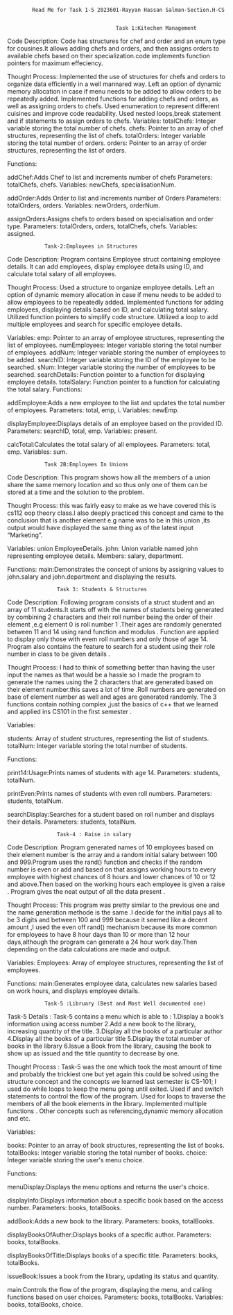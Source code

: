 			Read Me for Task 1-5 2023601-Rayyan Hassan Salman-Section.H-CS


                                       Task 1:Kitechen Management
Code Description:
Code has structures for chef and order and an enum type for cousines.It allows adding chefs and orders, and then assigns orders to available chefs based on their specialization.code implements function pointers for maximum effeciency.

Thought Process:
Implemented the use of structures for chefs and orders to organize data efficiently in a well mannared way.
Left an option of dynamic memory allocation in case if menu needs to be added to allow orders to be repeatedly added.
Implemented functions for adding chefs and orders, as well as assigning orders to chefs.
Used enumeration to represent different cuisines and improve code readability.
Used nested loops,break statement and if statements to assign orders to chefs.
Variables:
totalChefs: Integer variable storing the total number of chefs.
chefs: Pointer to an array of chef structures, representing the list of chefs.
totalOrders: Integer variable storing the total number of orders.
orders: Pointer to an array of order structures, representing the list of orders.

Functions:

addChef:Adds Chef to list and increments number of chefs
Parameters: totalChefs, chefs.
Variables: newChefs, specialisationNum.

addOrder:Adds Order to list and increments number of Orders
Parameters: totalOrders, orders.
Variables: newOrders, orderNum.

assignOrders:Assigns chefs to orders based on specialisation and order type.
Parameters: totalOrders, orders, totalChefs, chefs.
Variables: assigned.

				Task-2:Employees in Structures
Code Description:
Program contains Employee struct containing employee details. It can add employees, display employee details using ID, and calculate total salary of all employees.

Thought Process:
Used a structure to organize employee details.
Left an option of dynamic memory allocation in case if menu needs to be added to allow employees to be repeatedly added.
Implemented functions for adding employees, displaying details based on ID, and calculating total salary.
Utilized function pointers to simplify code structure.
Utilized a loop to add multiple employees and search for specific employee details.

Variables:
emp: Pointer to an array of employee structures, representing the list of employees.
numEmployees: Integer variable storing the total number of employees.
addNum: Integer variable storing the number of employees to be added.
searchID: Integer variable storing the ID of the employee to be searched.
sNum: Integer variable storing the number of employees to be searched.
searchDetails: Function pointer to a function for displaying employee details.
totalSalary: Function pointer to a function for calculating the total salary.
Functions:

addEmployee:Adds a new employee to the list and updates the total number of employees.
Parameters: total, emp, i.
Variables: newEmp.

displayEmployee:Displays details of an employee based on the provided ID.
Parameters: searchID, total, emp.
Variables: present.

calcTotal:Calculates the total salary of all employees.
Parameters: total, emp.
Variables: sum.

				Task 2B:Employees In Unions

Code Description:
This program shows how all the members of a union share the same memory location and so thus only one of them can be stored at a time and the solution to the problem.

Thought Process:
this was fairly easy to make as we have covered this is cs112 oop theory class.I also deeply practiced this concept and came to the conclusion that is another element e.g name was to be in this union ,its output would have displayed the same thing as of the latest input “Marketing”.

Variables:
union EmployeeDetails.
john: Union variable named john representing employee details.
Members: salary, department.

Functions:
main:Demonstrates the concept of unions by assigning values to john.salary and john.department and displaying the results.

			        Task 3: Students & Structures
Code Description:
Following program consists of a struct student and an array of 11 students.It starts off with the names of students being generated by combining 2 characters and their roll number being the order of their element ,e.g element 0 is roll number 1 .Their ages are randomly generated between 11 and 14 using rand function and modulus .
Function are applied to display only those with evem roll numbers and only those of age 14.
Program also contains the feature to search for a student using their role number in class to be given details .

Thought Process:
I had to think of something better than having the user input the names as that would be a hassle so I made the program to generate the names using the 2 characters that are generated based on their element number.this saves a lot of time .Roll numbers are generated on base of element number as well and ages are generated randomly.
The 3 functions contain nothing complex ,just the basics of c++ that we learned and applied ins CS101 in the first semester .

Variables:

students: Array of student structures, representing the list of students.
totalNum: Integer variable storing the total number of students.

Functions:

print14:Usage:Prints names of students with age 14.
Parameters: students, totalNum.

printEven:Prints names of students with even roll numbers.
Parameters: students, totalNum.

searchDisplay:Searches for a student based on roll number and displays their details.
Parameters: students, totalNum.

					Task-4 : Raise in salary
Code Description:
Program generated names of 10 employees based on their element number is the array and a random initial salary between 100 and 999.Program uses the rand() function and checks if the random number is even or add and based on that assigns working hours to every employee with highest chances of 8 hours and lower chances of 10 or 12 and above.Then based on the working hours each employee is given a raise .
Program gives the neat output of all the data present .

Thought Process:
This program was pretty similar to the previous one and the name generation methode is the same .I decide for the initial pays all to be 3 digits and between 100 and 999 because it seemed like a decent amount ,I used the even off rand() mechanism because its more common for employees to have 8 hour days than 10 or more than 12 hour days,although the program can generate a 24 hour work day.Then depending on the data calculations are made and output.

Variables:
Employees: Array of employee structures, representing the list of employees.

Functions:
main:Generates employee data, calculates new salaries based on work hours, and displays employee details.

				Task-5 :Libruary (Best and Most Well documented one)

Task-5
Details :
Task-5 contains a menu which is able to :
1.Display a book’s information using access number
2.Add a new book to the library, increasing quantity of the title.
3.Display all the books of a particular author
4.Display all the books of a particular title
5.Display the total number of books in the library
6.Issue a Book from the library, causing  the book to show up as issued and the title quantity to decrease by one.

Thought Process : 
Task-5 was the one which took the most amount of time and probably the trickiest one but yet again this could be solved using the structure concept and the concepts we learned last semester is CS-101;
I used do while loops to keep the menu going until exited.
Used if  and switch statements to control the flow of the program.
Used for loops to traverse the members of all the book elements in the library.
Implemented multiple functions .
Other concepts such as referencing,dynamic memory allocation and etc.

Variables:

books: Pointer to an array of book structures, representing the list of books.
totalBooks: Integer variable storing the total number of books.
choice: Integer variable storing the user's menu choice.

Functions:

menuDisplay:Displays the menu options and returns the user's choice.

displayInfo:Displays information about a specific book based on the access number.
Parameters: books, totalBooks.

addBook:Adds a new book to the library.
Parameters: books, totalBooks.

displayBooksOfAuther:Displays books of a specific author.
Parameters: books, totalBooks.

displayBooksOfTitle:Displays books of a specific title.
Parameters: books, totalBooks.

issueBook:Issues a book from the library, updating its status and quantity.

main:Controls the flow of the program, displaying the menu, and calling functions based on user choices.
Parameters: books, totalBooks.
Variables: books, totalBooks, choice.
